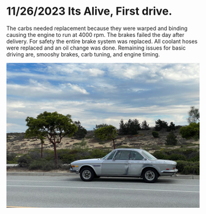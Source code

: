 # 11/26/2023 Its Alive, First drive.
The carbs needed replacement because they were warped and binding causing the engine to run at 4000 rpm.  The brakes failed the day after delivery.  For safety the entire brake system was replaced.  All coolant hoses were replaced and an oil change was done.  Remaining issues for basic driving are, smooshy brakes, carb tuning, and engine timing.

![Its Alive](../Images/ItsAlive.jpeg)